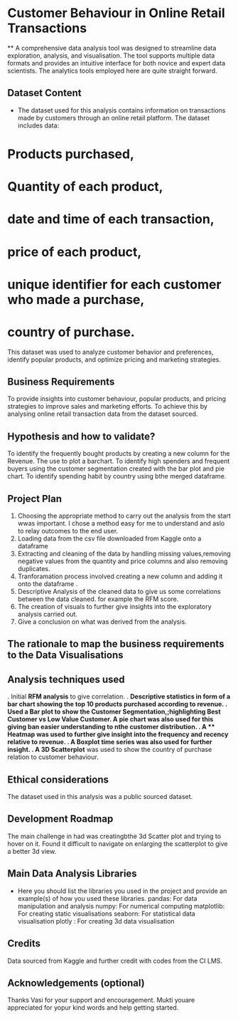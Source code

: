 #  Customer Behaviour in Online Retail Transactions


** A comprehensive data analysis tool was designed to streamline data exploration, analysis, and visualisation. The tool supports multiple data formats and provides an intuitive interface for both novice and expert data scientists. The analytics tools employed here are quite straight forward.



## Dataset Content
* The dataset used for this analysis contains information on transactions made by customers through an online retail platform. The dataset includes data:
# Products purchased, 
# Quantity of each product,
# date and time of each transaction, 
# price of each product, 
# unique identifier for each customer who made a purchase, 
# country of purchase. 
This dataset was used to analyze customer behavior and preferences, identify popular products, and optimize pricing and marketing strategies.

## Business Requirements
To provide insights into customer behaviour, popular products, and pricing strategies to improve sales and marketing efforts. 
To achieve this by analysing online retail transaction data from the dataset sourced.

## Hypothesis and how to validate?
To identify the frequently bought products by creating a new column for the Revenue. The use to plot a barchart.
To identify high spenders and frequent buyers using the customer segmentation created with the bar plot and pie chart.
To identify spending habit by country using bthe merged dataframe.

## Project Plan

1. Choosing the appropriate method to carry out the analysis from the start wwas important. I chose a method easy for me to understand and aslo to relay outcomes to the end user.
2. Loading data from the csv file downloaded from Kaggle onto a dataframe
3. Extracting and cleaning of the data by handling missing values,removing negative values from the quantity and price columns and also removing duplicates.
4. Tranforamation process involved creating a new column and adding it onto the dataframe .
5. Descriptive Analysis of the cleaned data to give us some correlations between the data cleaned. for example the RFM score.
6. The creation of visuals to further give insights into the exploratory analysis carried out.
7. Give a conclusion on what was derived from the analysis.

## The rationale to map the business requirements to the Data Visualisations

## Analysis techniques used
. Initial **RFM analysis** to give correlation.
. ****Descriptive statistics** **in form of a bar chart showing the top 10 products purchased according to revenue.
. Used a **Bar plot** to show the Customer Segmentation,;highlighting Best Customer vs Low Value Customer. A **pie chart** was also used for this giving ban easier understanding to nthe customer distribution.
. A ** **Heatmap** was used to further give insight into the frequency and recency relative to revenue.
. A **Boxplot** time series was also used for further insight.
. A** 3D Scatterplot** was used to show the country of purchase relation to customer behaviour. 


## Ethical considerations
The dataset used in this analysis was a public sourced dataset.

  

## Development Roadmap
The main challenge in had was creatingbthe 3d Scatter plot and trying to hover on it. Found it difficult to navigate on enlarging the scatterplot to give a better 3d view.



## Main Data Analysis Libraries
* Here you should list the libraries you used in the project and provide an example(s) of how you used these libraries.
pandas: For data manipulation and analysis
numpy: For numerical computing
matplotlib: For creating static visualisations
seaborn: For statistical data visualisation
plotly : For creating 3d data visualisation

## Credits 
Data sourced from Kaggle and further credit with codes from the CI LMS.


## Acknowledgements (optional)
Thanks Vasi for your support and encouragement.
Mukti youare appreciated for yopur kind words and help getting started.